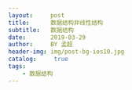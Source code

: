 ```yaml
---
layout:     post
title:      数据结构非线性结构
subtitle:   数据结构
date:       2019-03-29
author:     BY 孟超
header-img: img/post-bg-ios10.jpg
catalog: 	 true
tags:
    - 数据结构
---
```

